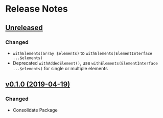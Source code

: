 # Release Notes

## [Unreleased](https://github.com/ixocreate/schema-package/compare/0.1.0...develop)

### Changed
- `withElements(array $elements)` to `withElements(ElementInterface ...$elements)`
- Deprecated `withAddedElement()`, use `withElements(ElementInterface ...$elements)` for single or multiple elements

## [v0.1.0 (2019-04-19)](https://github.com/ixocreate/schema-package/compare/master...0.1.0)

### Changed
- Consolidate Package
